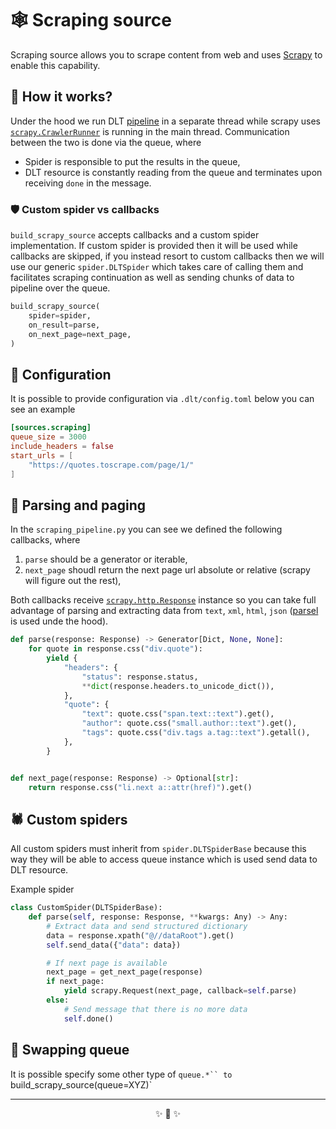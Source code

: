 # 🕸️ Scraping source

Scraping source allows you to scrape content from web and uses [Scrapy](https://doc.scrapy.org/en/latest/)
to enable this capability.

## 🧠 How it works?

Under the hood we run DLT [pipeline](https://dlthub.com/docs/api_reference/pipeline) in a separate thread
while scrapy uses [`scrapy.CrawlerRunner`](https://docs.scrapy.org/en/latest/topics/api.html#scrapy.crawler.CrawlerRunner) is running in the main thread.
Communication between the two is done via the queue, where

* Spider is responsible to put the results in the queue,
* DLT resource is constantly reading from the queue and terminates upon receiving `done` in the message.

### 🛡️ Custom spider vs callbacks

`build_scrapy_source` accepts callbacks and a custom spider implementation. If custom spider is provided then it will be used while callbacks are skipped, if you instead resort to custom callbacks then we will use our generic `spider.DLTSpider` which takes care of calling them and
facilitates scraping continuation as well as sending chunks of data to pipeline over the queue.

```py
build_scrapy_source(
    spider=spider,
    on_result=parse,
    on_next_page=next_page,
)
```

## 🎲 Configuration

It is possible to provide configuration via `.dlt/config.toml` below you can see an example

```toml
[sources.scraping]
queue_size = 3000
include_headers = false
start_urls = [
    "https://quotes.toscrape.com/page/1/"
]
```

## 🔮 Parsing and paging

In the `scraping_pipeline.py` you can see we defined the following callbacks, where
1. `parse` should be a generator or iterable,
2. `next_page` shoudl return the next page url absolute or relative (scrapy will figure out the rest),

Both callbacks receive [`scrapy.http.Response`](https://docs.scrapy.org/en/latest/topics/request-response.html#response-objects) instance so you can take full advantage of parsing and extracting data
from `text`, `xml`, `html`, `json` ([parsel](https://github.com/scrapy/parsel) is used unde the hood).

```py
def parse(response: Response) -> Generator[Dict, None, None]:
    for quote in response.css("div.quote"):
        yield {
            "headers": {
                "status": response.status,
                **dict(response.headers.to_unicode_dict()),
            },
            "quote": {
                "text": quote.css("span.text::text").get(),
                "author": quote.css("small.author::text").get(),
                "tags": quote.css("div.tags a.tag::text").getall(),
            },
        }


def next_page(response: Response) -> Optional[str]:
    return response.css("li.next a::attr(href)").get()
```

## 🕷️ Custom spiders

All custom spiders must inherit from `spider.DLTSpiderBase` because this way they will be able to access
queue instance which is used send data to DLT resource.

Example spider

```py
class CustomSpider(DLTSpiderBase):
    def parse(self, response: Response, **kwargs: Any) -> Any:
        # Extract data and send structured dictionary
        data = response.xpath("@//dataRoot").get()
        self.send_data({"data": data})

        # If next page is available 
        next_page = get_next_page(response)
        if next_page:
            yield scrapy.Request(next_page, callback=self.parse)
        else:
            # Send message that there is no more data
            self.done()
```

## 🚦 Swapping queue

It is possible specify some other type of `queue.*`` to `build_scrapy_source(queue=XYZ)`

<hr>
<p align="center">✨ 🚀 ✨</p>
